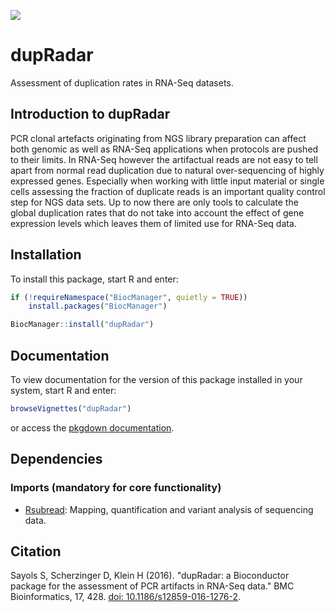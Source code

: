 [![](https://img.shields.io/badge/Altmetric-9-blue.svg)](https://www.altmetric.com/details/12855878)

# dupRadar

Assessment of duplication rates in RNA-Seq datasets.

## Introduction to dupRadar

PCR clonal artefacts originating from NGS library preparation can affect both 
genomic as well as RNA-Seq applications when protocols are pushed to their 
limits. In RNA-Seq however the artifactual reads are not easy to tell apart 
from normal read duplication due to natural over-sequencing of highly expressed 
genes. Especially when working with little input material or single cells 
assessing the fraction of duplicate reads is an important quality control step 
for NGS data sets. Up to now there are only tools to calculate the global 
duplication rates that do not take into account the effect of gene expression 
levels which leaves them of limited use for RNA-Seq data.

## Installation

To install this package, start R and enter:

```r
if (!requireNamespace("BiocManager", quietly = TRUE))
    install.packages("BiocManager")

BiocManager::install("dupRadar")
```

## Documentation

To view documentation for the version of this package installed in your system, start R and enter:

```r
browseVignettes("dupRadar")
```

or access the [pkgdown documentation](https://ssayols.github.io/dupRadar/index.html).

## Dependencies

### Imports (mandatory for core functionality)

* [Rsubread](http://bioconductor.org/packages/Rsubread/): Mapping, quantification and variant analysis of sequencing data.

## Citation

Sayols S, Scherzinger D, Klein H (2016). "dupRadar: a Bioconductor package for the assessment of PCR artifacts in RNA-Seq data." BMC Bioinformatics, 17, 428. [doi: 10.1186/s12859-016-1276-2](http://dx.doi.org/10.1186/s12859-016-1276-2).
